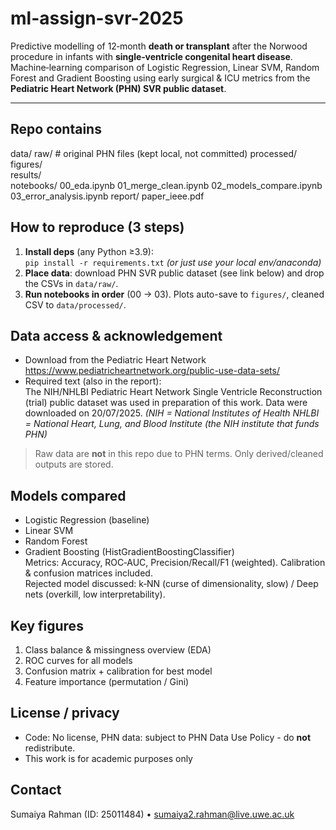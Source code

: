 # ml-assign-svr-2025
Predictive modelling of 12‑month **death or transplant** after the Norwood procedure in infants with **single‑ventricle congenital heart disease**.  
Machine‑learning comparison of Logistic Regression, Linear SVM, Random Forest and Gradient Boosting using early surgical & ICU metrics from the **Pediatric Heart Network (PHN) SVR public dataset**.

---
## Repo contains
data/
  raw/          # original PHN files (kept local, not committed)
  processed/    
figures/        
results/        
notebooks/
  00_eda.ipynb
  01_merge_clean.ipynb
  02_models_compare.ipynb
  03_error_analysis.ipynb
report/
  paper_ieee.pdf

## How to reproduce (3 steps)
1. **Install deps** (any Python ≥3.9):  
   `pip install -r requirements.txt`  *(or just use your local env/anaconda)*  
2. **Place data**: download PHN SVR public dataset (see link below) and drop the CSVs in `data/raw/`.  
3. **Run notebooks in order** (00 → 03). Plots auto-save to `figures/`, cleaned CSV to `data/processed/`.

## Data access & acknowledgement
- Download from the Pediatric Heart Network
https://www.pediatricheartnetwork.org/public-use-data-sets/ 
- Required text (also in the report):  
The NIH/NHLBI Pediatric Heart Network Single Ventricle Reconstruction (trial) public dataset was used in preparation of this work. Data were downloaded on 20/07/2025.
*(NIH = National Institutes of Health
NHLBI = National Heart, Lung, and Blood Institute (the NIH institute that funds PHN)*

> Raw data are **not** in this repo due to PHN terms. Only derived/cleaned outputs are stored.

## Models compared
- Logistic Regression (baseline)  
- Linear SVM  
- Random Forest  
- Gradient Boosting (HistGradientBoostingClassifier)  
Metrics: Accuracy, ROC‑AUC, Precision/Recall/F1 (weighted). Calibration & confusion matrices included.  
Rejected model discussed: k‑NN (curse of dimensionality, slow) / Deep nets (overkill, low interpretability).


## Key figures 
1. Class balance & missingness overview (EDA)  
2. ROC curves for all models  
3. Confusion matrix + calibration for best model  
4. Feature importance (permutation / Gini)


## License / privacy
- Code: No license, PHN data: subject to PHN Data Use Policy - do **not** redistribute.
- This work is for academic purposes only

## Contact
Sumaiya Rahman (ID: 25011484) • sumaiya2.rahman@live.uwe.ac.uk 
